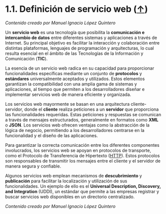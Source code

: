 # 1.1. Definición de servicio web ([↑](README.md))

_Contenido creado por Manuel Ignacio López Quintero_

Un **servicio web** es una tecnología que posibilita la **comunicación e intercambio de datos** entre diferentes sistemas y aplicaciones a través de Internet. Su principal objetivo es facilitar la interacción y colaboración entre distintas plataformas, lenguajes de programación y arquitecturas, lo cual resulta esencial en el ámbito de las Tecnologías de la Información y Comunicación (**TIC**).

La esencia de un servicio web radica en su capacidad para proporcionar funcionalidades específicas mediante un conjunto de **protocolos** y **estándares** universalmente aceptados y utilizados. Estos elementos garantizan la compatibilidad con una amplia gama de sistemas y aplicaciones, al tiempo que permiten a los desarrolladores diseñar e implementar servicios web de manera eficiente y organizada.

Los servicios web mayormente se basan en una arquitectura cliente-servidor, donde el **cliente** realiza peticiones a un **servidor** que proporciona las funcionalidades requeridas. Estas peticiones y respuestas se comunican a través de mensajes estructurados, generalmente en formatos como **XML** o **JSON**. Los servicios web ofrecen ventajas como la abstracción de la lógica de negocio, permitiendo a los desarrolladores centrarse en la funcionalidad y el diseño de las aplicaciones.

Para garantizar la correcta comunicación entre los diferentes componentes involucrados, los servicios web se apoyan en protocolos de transporte, como el Protocolo de Transferencia de Hipertexto ([HTTP](https://en.wikipedia.org/wiki/HTTP)). Estos protocolos son responsables de transmitir los mensajes entre el cliente y el servidor de manera segura y confiable.

Algunos servicios web emplean mecanismos de **descubrimiento** y **publicación** para facilitar la localización y utilización de sus funcionalidades. Un ejemplo de ello es el **Universal Description, Discovery, and Integration** (UDDI), un estándar que permite a las empresas registrar y buscar servicios web disponibles en un directorio centralizado.

_Contenido creado por Manuel Ignacio López Quintero_
